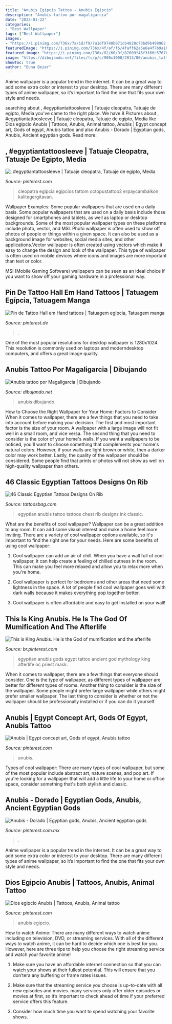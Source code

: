 ```yaml
---
title: "Anubis Egipcio Tattoo ~ Anubis Egipcio"
description: "Anubis tattoo por magaligarcia"
date: "2022-01-22"
categories:
- "Best Wallpaper"
tags: ["Best Wallpaper"]
images:
- "https://i.pinimg.com/736x/7a/1d/f9/7a1df9740b071cb4028c73bd9b498962.jpg"
featuredImage: "https://i.pinimg.com/736x/4f/af/f6/4faff62a5e6e4f7b9a1683631af0c60c.jpg"
featured_image: "https://i.pinimg.com/736x/82/60/9f/82609f45f3f66c5767616b631337bb45.jpg"
image: "https://dibujando.net/files/fs/p/c/900x1000/2013/80/anubis_tattoo_52918.jpg"
ShowToc: true
author: "Euna Beier"
---
```



Anime wallpaper is a popular trend in the internet. It can be a great way to add some extra color or interest to your desktop. There are many different types of anime wallpaper, so it’s important to find the one that fits your own style and needs.

	

		
searching about , #egyptiantattoosleeve | Tatuaje cleopatra, Tatuaje de egipto, Media you've came to the right place. We have 8 Pictures about , #egyptiantattoosleeve | Tatuaje cleopatra, Tatuaje de egipto, Media like Dios egipcio Anubis | Tattoos, Anubis, Animal tattoo, Anubis | Egypt concept art, Gods of egypt, Anubis tattoo and also Anubis - Dorado | Egyptian gods, Anubis, Ancient egyptian gods. Read more:
		
    
## , #egyptiantattoosleeve | Tatuaje Cleopatra, Tatuaje De Egipto, Media

<img loading=lazy src="https://i.pinimg.com/736x/21/54/5d/21545d37dc4e4b8adcc5fed9b12d78c0.jpg" onerror="this.onerror=null;this.src='https://tse1.mm.bing.net/th?id=OIP.xdiNXIKuWJgv3wbzqvs-lQHaJQ&amp;pid=15.1';" alt=", #egyptiantattoosleeve | Tatuaje cleopatra, Tatuaje de egipto, Media">

_Source: pinterest.com_

>cleopatra egipcia egipcios tattom octopustattoo2 erpaycambalkon kalitegergitavan. 

	

Wallpaper Examples: Some popular wallpapers that are used on a daily basis.
Some popular wallpapers that are used on a daily basis include those designed for smartphones and tablets, as well as laptop or desktop backgrounds. Some of the most popular wallpaper types on these platforms include photo, vector, and MSI. 
Photo wallpaper is often used to show off photos of people or things within a given space. It can also be used as a background image for websites, social media sites, and other applications.Vector wallpaper is often created using vectors which make it easy to change the design and look of the wallpaper. This type of wallpaper is often used on mobile devices where icons and images are more important than text or color. 

MSI (Mobile Gaming Software) wallpapers can be seen as an ideal choice if you want to show off your gaming hardware in a professional way.

    
## Pin De Tattoo Hall Em Hand Tattoos | Tatuagem Egípcia, Tatuagem Manga

<img loading=lazy src="https://i.pinimg.com/736x/27/cb/b6/27cbb64be017605b793e0dced474d2fd.jpg" onerror="this.onerror=null;this.src='https://tse2.mm.bing.net/th?id=OIP.4yBSIn3Ijmh7z9xDjIAFsgHaJ3&amp;pid=15.1';" alt="Pin de Tattoo Hall em Hand tattoos | Tatuagem egípcia, Tatuagem manga">

_Source: pinterest.de_

>. 

	

One of the most popular resolutions for desktop wallpaper is 1280x1024. This resolution is commonly used on laptops and moderndesktop computers, and offers a great image quality.

    
## Anubis Tattoo Por Magaligarcia | Dibujando

<img loading=lazy src="https://dibujando.net/files/fs/p/c/900x1000/2013/80/anubis_tattoo_52918.jpg" onerror="this.onerror=null;this.src='https://tse2.mm.bing.net/th?id=OIP.wkk6i9SfH8XMROBGCs_kFwHaJ4&amp;pid=15.1';" alt="Anubis tattoo por Magaligarcia | Dibujando">

_Source: dibujando.net_

>anubis dibujando. 

	

How to Choose the Right Wallpaper for Your Home: Factors to Consider
When it comes to wallpaper, there are a few things that you need to take into account before making your decision. The first and most important factor is the size of your room. A wallpaper with a large image will not fit well in a small room, and vice versa. 
The second thing that you need to consider is the color of your home's walls. If you want a wallpapers to be noticed, you'll want to choose something that complements your home's natural colors. However, if your walls are light brown or white, then a darker color may work better. 
Lastly, the quality of the wallpaper should be considered. Some people find that prints or photos will not show as well on high-quality wallpaper than others.

    
## 46 Classic Egyptian Tattoos Designs On Rib

<img loading=lazy src="http://www.tattoosbag.com/wp-content/uploads/2016/09/Color-Ink-Egyptian-Anubis-Tattoo-On-Chest.jpg" onerror="this.onerror=null;this.src='https://tse1.mm.bing.net/th?id=OIP.GWGSO-yKkA5VgoDdAvx05gHaGH&amp;pid=15.1';" alt="46 Classic Egyptian Tattoos Designs On Rib">

_Source: tattoosbag.com_

>egyptian anubis tattoo tattoos chest rib designs ink classic. 

	

What are the benefits of cool wallpaper?
Wallpaper can be a great addition to any room. It can add some visual interest and make a home feel more inviting. There are a variety of cool wallpaper options available, so it's important to find the right one for your needs. Here are some benefits of using cool wallpaper: 
1. Cool wallpaper can add an air of chill. When you have a wall full of cool wallpaper, it can help create a feeling of chilled outness in the room. This can make you feel more relaxed and allow you to relax more when you're home. 

2. Cool wallpaper is perfect for bedrooms and other areas that need some lightness in the space. A lot of people find cool wallpaper goes well with dark walls because it makes everything pop together better. 

3. Cool wallpaper is often affordable and easy to get installed on your wall!

    
## This Is King Anubis. He Is The God Of Mumification And The Afterlife

<img loading=lazy src="https://i.pinimg.com/736x/7a/1d/f9/7a1df9740b071cb4028c73bd9b498962.jpg" onerror="this.onerror=null;this.src='https://tse3.mm.bing.net/th?id=OIP.IYRImt4IhTeuF8f8zpyIfQHaLo&amp;pid=15.1';" alt="This is King Anubis. He is the God of mumification and the afterlife">

_Source: br.pinterest.com_

>egyptian anubis gods egypt tattoo ancient god mythology king afterlife oc priest mask. 

	

When it comes to wallpaper, there are a few things that everyone should consider. One is the type of wallpaper, as different types of wallpaper are better for different types of rooms. Another thing to consider is the size of the wallpaper. Some people might prefer large wallpaper while others might prefer smaller wallpaper. The last thing to consider is whether or not the wallpaper should be professionally installed or if you can do it yourself.

    
## Anubis | Egypt Concept Art, Gods Of Egypt, Anubis Tattoo

<img loading=lazy src="https://i.pinimg.com/736x/b6/62/1d/b6621d7088454d20f259a9c71bf72ba9.jpg" onerror="this.onerror=null;this.src='https://tse3.mm.bing.net/th?id=OIP.hRU-qyMtcmnw4bo32oxIkwHaM6&amp;pid=15.1';" alt="Anubis | Egypt concept art, Gods of egypt, Anubis tattoo">

_Source: pinterest.com_

>anubis. 

	

Types of cool wallpaper:
There are many types of cool wallpaper, but some of the most popular include abstract art, nature scenes, and pop art. If you're looking for a wallpaper that will add a little life to your home or office space, consider something that's both stylish and classic.

    
## Anubis - Dorado | Egyptian Gods, Anubis, Ancient Egyptian Gods

<img loading=lazy src="https://i.pinimg.com/736x/82/60/9f/82609f45f3f66c5767616b631337bb45.jpg" onerror="this.onerror=null;this.src='https://tse2.mm.bing.net/th?id=OIP.6EYoYrwJOemtHXWMBlp0UwHaJ3&amp;pid=15.1';" alt="Anubis - Dorado | Egyptian gods, Anubis, Ancient egyptian gods">

_Source: pinterest.com.mx_

>. 

	

Anime wallpaper is a popular trend in the internet. It can be a great way to add some extra color or interest to your desktop. There are many different types of anime wallpaper, so it’s important to find the one that fits your own style and needs.

    
## Dios Egipcio Anubis | Tattoos, Anubis, Animal Tattoo

<img loading=lazy src="https://i.pinimg.com/736x/4f/af/f6/4faff62a5e6e4f7b9a1683631af0c60c.jpg" onerror="this.onerror=null;this.src='https://tse4.mm.bing.net/th?id=OIP.KWPufw-cDJOaeu-H0IjIjgHaJ3&amp;pid=15.1';" alt="Dios egipcio Anubis | Tattoos, Anubis, Animal tattoo">

_Source: pinterest.com_

>anubis egipcio. 

	

How to watch Anime: There are many different ways to watch anime including on television, DVD, or streaming services.
With all of the different ways to watch anime, it can be hard to decide which one is best for you. However, here are three tips to help you choose the right streaming service and watch your favorite anime!
1. Make sure you have an affordable internet connection so that you can watch your shows at their fullest potential. This will ensure that you don’tera any buffering or frame rates issues.

2. Make sure that the streaming service you choose is up-to-date with all new episodes and movies. many services only offer older episodes or movies at first, so it’s important to check ahead of time if your preferred service offers this feature.

3. Consider how much time you want to spend watching your favorite shows.

